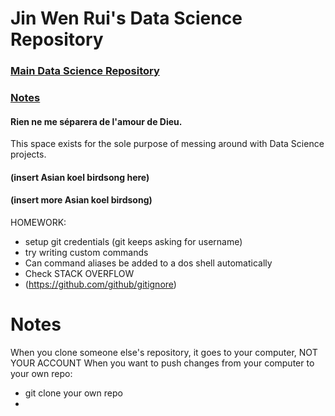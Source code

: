 # Jin Wen Rui's Data Science Repository
### [Main Data Science Repository](https://github.com/misrab/SG_DAT1)
### [Notes](#Notes)
#### Rien ne me séparera de l'amour de Dieu.

This space exists for the sole purpose of messing around with Data Science projects.
#### (insert Asian koel birdsong here)
#### (insert more Asian koel birdsong)

HOMEWORK:
* setup git credentials (git keeps asking for username)
* try writing custom commands
*   Can command aliases be added to a dos shell automatically
*   Check STACK OVERFLOW
* (https://github.com/github/gitignore)


<a name = "Notes"> <a>
# Notes
When you clone someone else's repository, it goes to your computer, NOT YOUR ACCOUNT
When you want to push changes from your computer to your own repo:
* git clone your own repo
*
